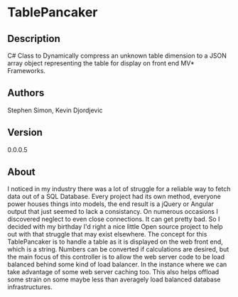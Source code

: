 # TablePancaker
## Description
C# Class to Dynamically compress an unknown table dimension to a JSON array object representing the table for display on front end MV* Frameworks.

## Authors
 Stephen Simon, Kevin Djordjevic

## Version
 0.0.0.5 
 
## About
 I noticed in my industry there was a lot of struggle for a reliable 
 way to fetch data out of a SQL Database. Every project had its own method, 
 everyone power houses things into models, the end result is a jQuery or
 Angular output that just seemed to lack a consistancy. 
 On numerous occasions I discovered neglect to even close connections. It can 
 get pretty bad. So I decided with my birthday I'd right a nice little Open 
 source project to help out with that struggle that may exist elsewhere.
 The concept for this TablePancaker is to handle a table as it is displayed 
 on the web front end, which is a string. Numbers can be converted if 
 calculations are desired, but the main focus of this controller is to allow
 the web server code to be load balanced behind some kind of load balancer. 
 In the instance where we can take advantage of some web server caching too.
 This also helps offload some strain on some maybe less than averagely load 
 balanced database infrastructures. 
 